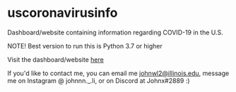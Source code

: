 # uscoronavirusinfo

Dashboard/website containing information regarding COVID-19 in the U.S.

NOTE! Best version to run this is Python 3.7 or higher

Visit the dashboard/website [here](uscoronavirusinfo.herokuapp.com)

If you'd like to contact me, you can email me johnwl2@illinois.edu, message me on Instagram @ johnnn._.li, or on Discord at Johnx#2889 :)
